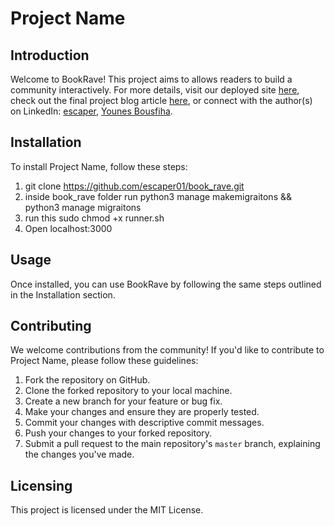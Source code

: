 # Project Name

## Introduction

Welcome to BookRave! This project aims to allows readers to build a community interactively. For more details, visit our deployed site [here](<[link](https://book-rave.vercel.app/)>), check out the final project blog article [here](link), or connect with the author(s) on LinkedIn: [escaper](link), [Younes Bousfiha](<[link](https://www.linkedin.com/in/younes-bousfiha-9838361a6/)>).

## Installation

To install Project Name, follow these steps:

1. git clone https://github.com/escaper01/book_rave.git
2. inside book_rave folder run python3 manage makemigraitons && python3 manage migraitons
3. run this sudo chmod +x runner.sh
4. Open localhost:3000

## Usage

Once installed, you can use BookRave by following the same steps outlined in the Installation section.

## Contributing

We welcome contributions from the community! If you'd like to contribute to Project Name, please follow these guidelines:

1. Fork the repository on GitHub.
2. Clone the forked repository to your local machine.
3. Create a new branch for your feature or bug fix.
4. Make your changes and ensure they are properly tested.
5. Commit your changes with descriptive commit messages.
6. Push your changes to your forked repository.
7. Submit a pull request to the main repository's `master` branch, explaining the changes you've made.

## Licensing

This project is licensed under the MIT License.
